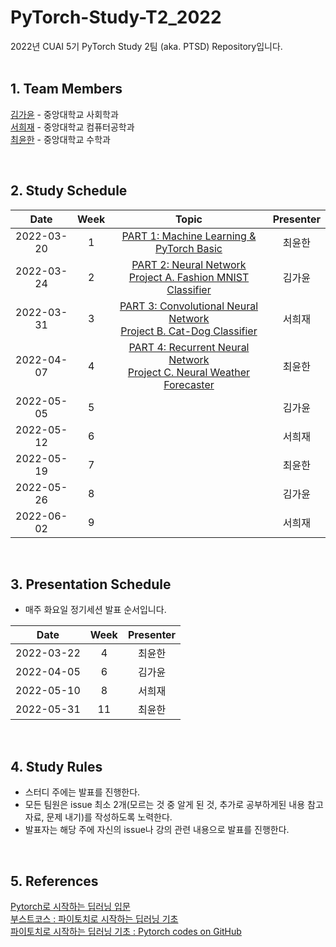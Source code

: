 # PyTorch-Study-T2_2022
2022년 CUAI 5기 PyTorch Study 2팀 (aka. PTSD) Repository입니다.  
</br>
## 1. Team Members
[김가윤](https://github.com/gayoooon1) - 중앙대학교 사회학과   
[서희재](https://github.com/linkyouhj) - 중앙대학교 컴퓨터공학과   
[최윤한](https://github.com/unanchoi) - 중앙대학교 수학과      

</br>
   
## 2. Study Schedule   

| Date | Week | Topic | Presenter |
|:----------------------------------------:|:------:|:----------------------------------------:|:------:|
| 2022-03-20  | 1 | [PART 1: Machine Learning & PyTorch Basic](https://www.boostcourse.org/ai214/lecture/42282?isDesc=false)  | 최윤한| 
| 2022-03-24  | 2 |  [PART 2: Neural Network](https://www.boostcourse.org/ai214/lecture/43757?isDesc=false)</br> [Project A. Fashion MNIST Classifier](https://www.boostcourse.org/ai214/project/148/content/122?isDesc=false#summary)  |김가윤 | 
| 2022-03-31  | 3 |  [PART 3: Convolutional Neural Network](https://www.boostcourse.org/ai214/joinLectures/24017?isDesc=false)</br>[Project B. Cat-Dog Classifier](https://www.boostcourse.org/ai214/joinLectures/24381?isDesc=false)  | 서희재| 
| 2022-04-07  | 4 | [PART 4: Recurrent Neural Network](https://www.boostcourse.org/ai214/joinLectures/24018?isDesc=false)</br>[Project C. Neural Weather Forecaster](https://www.boostcourse.org/ai214/project/178/content/138?isDesc=false#summary)  | 최윤한| 
| 2022-05-05  | 5 |    | 김가윤| 
| 2022-05-12  | 6 |   | 서희재| 
| 2022-05-19  | 7 |   | 최윤한| 
| 2022-05-26  | 8 |   | 김가윤| 
| 2022-06-02  | 9 |    | 서희재|  
</br>


## 3. Presentation Schedule   
* 매주 화요일 정기세션 발표 순서입니다.   

| Date | Week | Presenter |
|:----------------------------------------:|:------:|:----------:|
|2022-03-22|4|최윤한|
|2022-04-05|6|김가윤|
|2022-05-10|8|서희재|
|2022-05-31|11|최윤한|  


</br>  

## 4. Study Rules   

* 스터디 주에는 발표를 진행한다.   
* 모든 팀원은 issue 최소 2개(모르는 것 중 알게 된 것, 추가로 공부하게된 내용 참고자료, 문제 내기)를 작성하도록 노력한다.
* 발표자는 해당 주에 자신의 issue나 강의 관련 내용으로 발표를 진행한다.   


</br>   

## 5. References     
[Pytorch로 시작하는 딥러닝 입문](https://wikidocs.net/53560)   
[부스트코스 : 파이토치로 시작하는 딥러닝 기초](https://www.boostcourse.org/ai214/joinLectures/25076)   
[파이토치로 시작하는 딥러닝 기초 : Pytorch codes on GitHub](https://github.com/deeplearningzerotoall/PyTorch)

